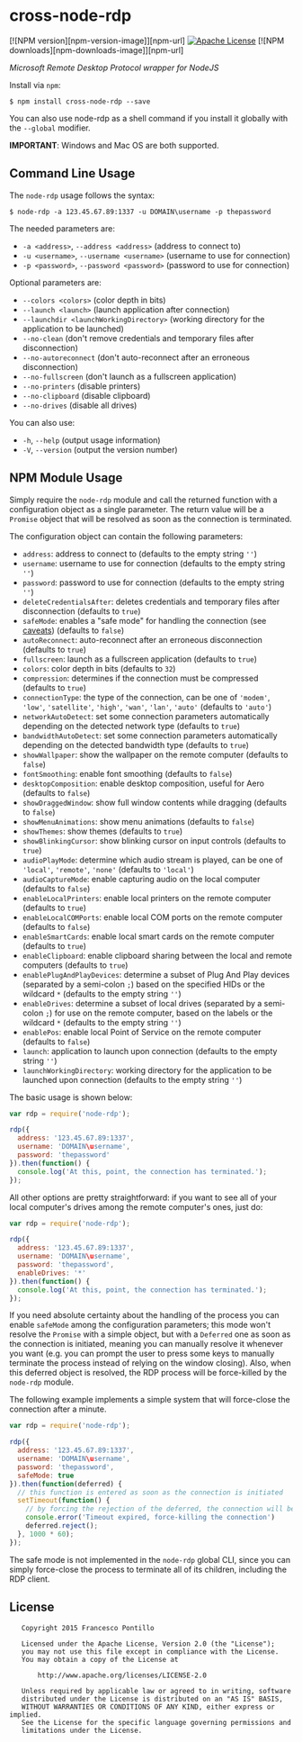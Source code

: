 cross-node-rdp
========

[![NPM version][npm-version-image]][npm-url]
[![Apache License][license-image]][license-url]
[![NPM downloads][npm-downloads-image]][npm-url]

_Microsoft Remote Desktop Protocol wrapper for NodeJS_


Install via `npm`:

```shell
$ npm install cross-node-rdp --save
```

You can also use node-rdp as a shell command if you install it globally with the `--global` modifier.

**IMPORTANT**: Windows and Mac OS are both supported.

## Command Line Usage

The `node-rdp` usage follows the syntax:

```shell
$ node-rdp -a 123.45.67.89:1337 -u DOMAIN\username -p thepassword
```

The needed parameters are:

*  `-a <address>`, `--address <address>` (address to connect to)
*  `-u <username>`, `--username <username>` (username to use for connection)
*  `-p <password>`, `--password <password>` (password to use for connection)

Optional parameters are:

*  `--colors <colors>` (color depth in bits)
*  `--launch <launch>` (launch application after connection)
*  `--launchdir <launchWorkingDirectory>` (working directory for the application to be launched)
*  `--no-clean` (don't remove credentials and temporary files after disconnection)
*  `--no-autoreconnect` (don't auto-reconnect after an erroneous disconnection)
*  `--no-fullscreen` (don't launch as a fullscreen application)
*  `--no-printers` (disable printers)
*  `--no-clipboard` (disable clipboard)
*  `--no-drives` (disable all drives)

You can also use:

*  `-h`, `--help` (output usage information)
*  `-V`, `--version` (output the version number)

## NPM Module Usage

Simply require the `node-rdp` module and call the returned function with a configuration object as a single parameter.
The return value will be a `Promise` object that will be resolved as soon as the connection is terminated.

The configuration object can contain the following parameters:

* `address`: address to connect to (defaults to the empty string `''`)
* `username`: username to use for connection (defaults to the empty string `''`)
* `password`: password to use for connection (defaults to the empty string `''`)
* `deleteCredentialsAfter`: deletes credentials and temporary files after disconnection (defaults to `true`)
* `safeMode`: enables a "safe mode" for handling the connection (see [caveats](#caveats)) (defaults to `false`)
* `autoReconnect`: auto-reconnect after an erroneous disconnection (defaults to `true`)
* `fullscreen`: launch as a fullscreen application (defaults to `true`)
* `colors`: color depth in bits (defaults to `32`)
* `compression`: determines if the connection must be compressed (defaults to `true`)
* `connectionType`: the type of the connection, can be one of `'modem'`, `'low'`, `'satellite'`, `'high'`, `'wan'`, `'lan'`, `'auto'` (defaults to `'auto'`)
* `networkAutoDetect`: set some connection parameters automatically depending on the detected network type (defaults to `true`)
* `bandwidthAutoDetect`: set some connection parameters automatically depending on the detected bandwidth type (defaults to `true`)
* `showWallpaper`: show the wallpaper on the remote computer (defaults to `false`)
* `fontSmoothing`: enable font smoothing (defaults to `false`)
* `desktopComposition`: enable desktop composition, useful for Aero (defaults to `false`)
* `showDraggedWindow`: show full window contents while dragging (defaults to `false`)
* `showMenuAnimations`: show menu animations (defaults to `false`)
* `showThemes`: show themes (defaults to `true`)
* `showBlinkingCursor`: show blinking cursor on input controls (defaults to `true`)
* `audioPlayMode`: determine which audio stream is played, can be one of `'local'`, `'remote'`, `'none'` (defaults to `'local'`)
* `audioCaptureMode`: enable capturing audio on the local computer (defaults to `false`)
* `enableLocalPrinters`: enable local printers on the remote computer (defaults to `true`)
* `enableLocalCOMPorts`: enable local COM ports on the remote computer (defaults to `false`)
* `enableSmartCards`: enable local smart cards on the remote computer (defaults to `true`)
* `enableClipboard`: enable clipboard sharing between the local and remote computers (defaults to `true`)
* `enablePlugAndPlayDevices`: determine a subset of Plug And Play devices (separated by a semi-colon `;`) based on the specified HIDs or the wildcard `*` (defaults to the empty string `''`)
* `enableDrives`: determine a subset of local drives (separated by a semi-colon `;`) for use on the remote computer, based on the labels or the wildcard `*` (defaults to the empty string `''`)
* `enablePos`: enable local Point of Service on the remote computer (defaults to `false`)
* `launch`: application to launch upon connection (defaults to the empty string `''`)
* `launchWorkingDirectory`: working directory for the application to be launched upon connection (defaults to the empty string `''`)

The basic usage is shown below:

```javascript
var rdp = require('node-rdp');

rdp({
  address: '123.45.67.89:1337',
  username: 'DOMAIN\username',
  password: 'thepassword'
}).then(function() {
  console.log('At this, point, the connection has terminated.');
});
```

All other options are pretty straightforward:
if you want to see all of your local computer's drives among the remote computer's ones, just do:

```javascript
var rdp = require('node-rdp');

rdp({
  address: '123.45.67.89:1337',
  username: 'DOMAIN\username',
  password: 'thepassword',
  enableDrives: '*'
}).then(function() {
  console.log('At this, point, the connection has terminated.');
});
```

If you need absolute certainty about the handling of the process you can enable `safeMode` among the configuration
parameters; this mode won't resolve the `Promise` with a simple object, but with a `Deferred` one as soon as the
connection is initiated, meaning you can manually resolve it whenever you want (e.g. you can prompt the user to press
some keys to manually terminate the process instead of relying on the window closing).
Also, when this deferred object is resolved, the RDP process will be force-killed by the `node-rdp` module.

The following example implements a simple system that will force-close the connection after a minute.

```javascript
var rdp = require('node-rdp');

rdp({
  address: '123.45.67.89:1337',
  username: 'DOMAIN\username',
  password: 'thepassword',
  safeMode: true
}).then(function(deferred) {
  // this function is entered as soon as the connection is initiated
  setTimeout(function() {
    // by forcing the rejection of the deferred, the connection will be terminated
    console.error('Timeout expired, force-killing the connection')
    deferred.reject();
  }, 1000 * 60);
});
```

The safe mode is not implemented in the `node-rdp` global CLI, since you can simply force-close the process to terminate
all of its children, including the RDP client.

## License

```
   Copyright 2015 Francesco Pontillo

   Licensed under the Apache License, Version 2.0 (the "License");
   you may not use this file except in compliance with the License.
   You may obtain a copy of the License at

       http://www.apache.org/licenses/LICENSE-2.0

   Unless required by applicable law or agreed to in writing, software
   distributed under the License is distributed on an "AS IS" BASIS,
   WITHOUT WARRANTIES OR CONDITIONS OF ANY KIND, either express or implied.
   See the License for the specific language governing permissions and
   limitations under the License.
```

[license-image]: http://img.shields.io/badge/license-Apache_2.0-blue.svg?style=flat
[license-url]: LICENSE
